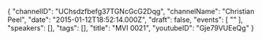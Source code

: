 {
    "channelID": "UChsdzfbefg37TGNcGcG2Dqg",
    "channelName": "Christian Peel",
    "date": "2015-01-12T18:52:14.000Z",
    "draft": false,
    "events": [
        ""
    ],
    "speakers": [],
    "tags": [],
    "title": "MVI 0021",
    "youtubeID": "Gje79VUEeQg"
}